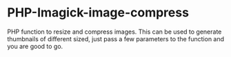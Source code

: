 # PHP-Imagick-image-compress
PHP function to resize and compress images. This can be used to generate thumbnails of different sized, just pass a few parameters to the function and you are good to go.
